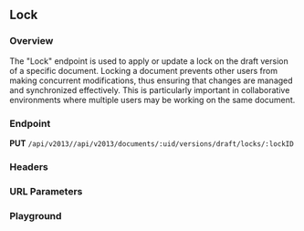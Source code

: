 ## Lock

### Overview

The "Lock" endpoint is used to apply or update a lock on the draft version of a specific document. Locking a document prevents other users from making concurrent modifications, thus ensuring that changes are managed and synchronized effectively. This is particularly important in collaborative environments where multiple users may be working on the same document.

### Endpoint
**PUT** `/api/v2013//api/v2013/documents/:uid/versions/draft/locks/:lockID`

### Headers
<!--@include: ../../common/header/authorization-realm.md-->

### URL Parameters
<!--@include: ../../common/url/uid-lockid.md-->

### Playground

<SwaggerUI :swaggerSpecs="swaggerLockSpecs" />